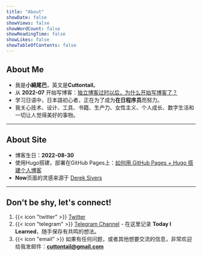 ```yaml
---
title: "About"
showDate: false
showViews: false
showWordCount: false
showReadingTime: false
showLikes: false
showTableOfContents: false
---
```


## About Me
- 我是**小綿尾巴**，英文是**Cuttontail**。
- 从 **2022-07** 开始写博客：[独立博客过时以后，为什么开始写博客了？](/blog/why-blog/)
- 学习日语中，日本語初心者，正在为了成为**在日程序员**而努力。
- 我关心技术、设计、工具、书籍、生产力、女性主义、个人成长、数字生活和一切让人觉得美好的事物。

---
## About Site

- 博客生日：**2022-08-30**
- 使用Hugo搭建，部署在GitHub Pages上：[如何用 GitHub Pages + Hugo 搭建个人博客](/blog/create-a-wesite-using-github-pages-and-hugo/)
- **Now**页面的灵感来源于 [Derek Sivers](https://nownownow.com/about)

---
## Don't be shy, let's connect!
1. {{< icon "twitter" >}} [Twitter](https://twitter.com/cuttontailc)
2. {{< icon "telegram" >}} [Telegram Channel](https://t.me/cuttontail) - 在这里记录 **Today I Learned**，随手保存有共鸣的想法。
3. {{< icon "email" >}} 
如果有任何问题，或者其他想要交流的信息，非常欢迎给我发邮件：**cuttontail@gmail.com**
